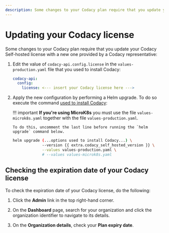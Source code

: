```yaml
---
description: Some changes to your Codacy plan require that you update your Codacy Self-hosted license with a new one provided by a Codacy representative.
---
```


# Updating your Codacy license

Some changes to your Codacy plan require that you update your Codacy Self-hosted license with a new one provided by a Codacy representative:

1.  Edit the value of `codacy-api.config.license` in the `values-production.yaml` file that you used to install Codacy:

    ```yaml
    codacy-api:
      config:
        license: <--- insert your Codacy license here --->
    ```

2.  Apply the new configuration by performing a Helm upgrade. To do so execute the command [used to install Codacy](../index.md#helm-upgrade):

    !!! important
        **If you're using MicroK8s** you must use the file `values-microk8s.yaml` together with the file `values-production.yaml`.

        To do this, uncomment the last line before running the `helm upgrade` command below.

    ```bash
    helm upgrade (...options used to install Codacy...) \
                 --version {{ extra.codacy_self_hosted_version }} \
                 --values values-production.yaml \
                 # --values values-microk8s.yaml
    ```

## Checking the expiration date of your Codacy license

To check the expiration date of your Codacy license, do the following:

1.  Click the **Admin** link in the top right-hand corner.

1.  On the **Dashboard** page, search for your organization and click the organization identifier to navigate to its details.

1.  On the **Organization details**, check your **Plan expiry date**.
